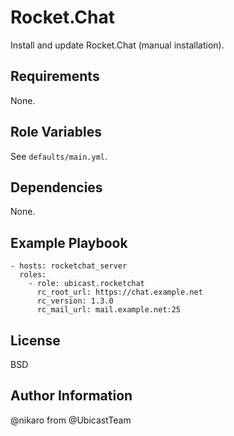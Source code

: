 Rocket.Chat
===========

Install and update Rocket.Chat (manual installation).

Requirements
------------

None.

Role Variables
--------------

See `defaults/main.yml`.

Dependencies
------------

None.

Example Playbook
----------------

```
- hosts: rocketchat_server
  roles:
    - role: ubicast.rocketchat
      rc_root_url: https://chat.example.net
      rc_version: 1.3.0
      rc_mail_url: mail.example.net:25
```

License
-------

BSD

Author Information
------------------

@nikaro from @UbicastTeam
